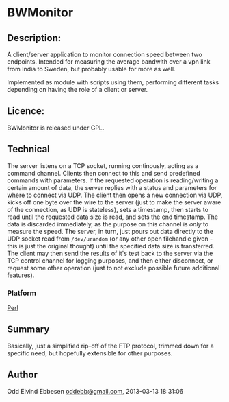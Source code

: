 # BWMonitor

## Description:

A client/server application to monitor connection speed between two
endpoints. Intended for measuring the average bandwith over a vpn link
from India to Sweden, but probably usable for more as well.

Implemented as module with scripts using them, performing different
tasks depending on having the role of a client or server.

## Licence:

BWMonitor is released under GPL.

## Technical

The server listens on a TCP socket, running continously, acting as
a command channel. Clients then connect to this and send predefined
commands with parameters. If the requested operation is reading/writing
a certain amount of data, the server replies with a status and parameters
for where to connect via UDP. The client then opens a new connection via
UDP, kicks off one byte over the wire to the server (just to make the
server aware of the connection, as UDP is stateless), sets a timestamp,
then starts to read until the requested data size is read, and sets
the end timestamp. The data is discarded immediately, as the purpose
on this channel is _only_ to measure the speed. The server, in turn,
just pours out data directly to the UDP socket read from `/dev/urandom`
(or any other open filehandle given - this is just the original thought)
until the specified data size is transferred.  The client may then send
the results of it's test back to the server via the TCP control channel
for logging purposes, and then either disconnect, or request some other
operation (just to not exclude possible future additional features).

### Platform

[Perl](http://www.perl.org)

## Summary

Basically, just a simplified rip-off of the FTP protocol, trimmed down
for a specific need, but hopefully extensible for other purposes.

## Author

Odd Eivind Ebbesen <oddebb@gmail.com>, 2013-03-13 18:31:06


